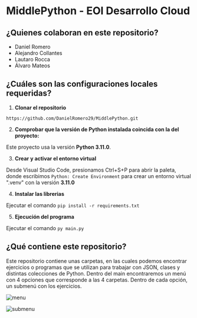 # MiddlePython - EOI Desarrollo Cloud

## ¿Quienes colaboran en este repositorio?

- Daniel Romero
- Alejandro Collantes
- Lautaro Rocca
- Álvaro Mateos

## ¿Cuáles son las configuraciones locales requeridas?

1. **Clonar el repositorio**

```
https://github.com/DanielRomero29/MiddlePython.git
```

2. **Comprobar que la versión de Python instalada coincida con la del proyecto:**

Este proyecto usa la versión **Python 3.11.0**.

3. **Crear y activar el entorno virtual**

Desde Visual Studio Code, presionamos Ctrl+S+P para abrir la paleta, donde escribimos ```Python: Create Environment``` para crear un entorno virtual ".venv" con la versión **3.11.0**

4. **Instalar las librerias**

Ejecutar el comando ```pip install -r requirements.txt```

5. **Ejecución del programa**

Ejecutar el comando ```py main.py```

## ¿Qué contiene este repositorio?

Este repositorio contiene unas carpetas, en las cuales podemos encontrar ejercicios o programas que se utilizan para trabajar con JSON, clases y distintas colecciones de Python.
Dentro del main encontraremos un menú con 4 opciones que corresponde a las 4 carpetas. Dentro de cada opción, un submenú con los ejercicios.

![menu](C:\Cloud2023\ToGitHub\MiddlePython\Images\menu.png)

![submenu](C:\Cloud2023\ToGitHub\MiddlePython\Images\submenu.png)